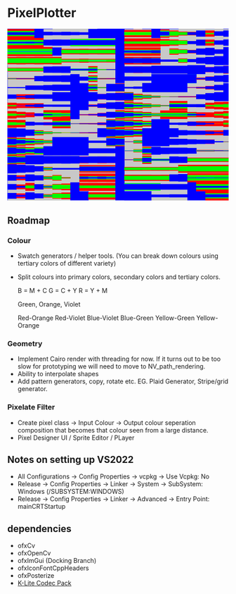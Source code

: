 # PixelPlotter

![Screenshot of emptyExample](preview.png)


## Roadmap

### Colour
  - Swatch generators / helper tools. (You can break down colours using tertiary colors of different variety)
  - Split colours into primary colors, secondary colors and tertiary colors.
  
    B = M + C
    G = C + Y
    R = Y + M

    Green, Orange, Violet

    Red-Orange
    Red-Violet
    Blue-Violet
    Blue-Green
    Yellow-Green
    Yellow-Orange

### Geometry
  - Implement Cairo render with threading for now. If it turns out to be too slow for prototyping we will need to move to NV_path_rendering.
  - Ability to interpolate shapes
  - Add pattern generators, copy, rotate etc. EG. Plaid Generator, Stripe/grid generator.

### Pixelate Filter
  - Create pixel class 
      -> Input Colour 
      -> Output colour seperation composition that becomes that colour seen from a large distance.
  - Pixel Designer UI / Sprite Editor / PLayer

## Notes on setting up VS2022

  - All Configurations -> Config Properties -> vcpkg -> Use Vcpkg: No
  - Release -> Config Properties -> Linker -> System -> SubSystem: Windows (/SUBSYSTEM:WINDOWS)
  - Release -> Config Properties -> Linker -> Advanced -> Entry Point: mainCRTStartup

## dependencies

- ofxCv
- ofxOpenCv
- ofxImGui (Docking Branch)
- ofxIconFontCppHeaders
- ofxPosterize
- [K-Lite Codec Pack](https://files3.codecguide.com/K-Lite_Codec_Pack_1750_Basic.exe)
